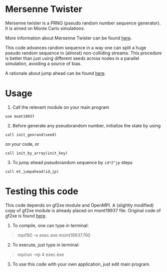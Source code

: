 # Mersenne Twister

Mersenne twister is a PRNG (pseudo random number sequence generator). It is aimed on Monte Carlo simulations.

More information about Mersenne Twister can be found [here](http://www.math.sci.hiroshima-u.ac.jp/~m-mat/MT/emt.html).

This code advances random sequence in a way one can split a huge pseudo random sequence in (almost) non-colliding
streams. This procedure is better than just using different seeds across nodes in a parallel simulation, avoiding
a source of bias.

A rationale about jump ahead can be found [here](http://www.math.sci.hiroshima-u.ac.jp/~m-mat/MT/JUMP/index.html).

# Usage

1) Call the relevant module on your main program

`use msmt19937`

2) Before generate any pseudorandom number, initialize the state by using

`call init_genrand(seed)`

on your code, or

`call init_by_array(init_key)`

3) To jump ahead pseudorandom sequence by `id*2^jp` steps

`call mt_jumpahead(id,jp)`

# Testing this code

This code depends on gf2xe module and OpenMPI. A (slightly modified) copy of gf2xe module is already placed
on msmt19937 file. Original code of gf2xe is found [here](http://theo.phys.sci.hiroshima-u.ac.jp/~ishikawa/PRNG/mt_stream_en.html).

1) To compile, one can type in terminal:

> mpif90 -o exec.exe msmt19937.f90

2) To execute, just type in terminal:

> mpirun -np 4 exec.exe

3) To use this code with your own application, just edit main program.
